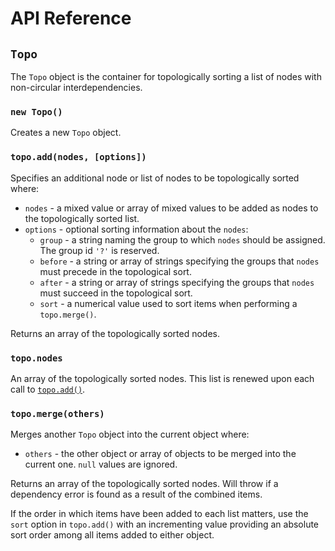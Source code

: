 # API Reference

## `Topo`
The `Topo` object is the container for topologically sorting a list of nodes with non-circular interdependencies.

### `new Topo()`
Creates a new `Topo` object.

### `topo.add(nodes, [options])`
Specifies an additional node or list of nodes to be topologically sorted where:
  - `nodes` - a mixed value or array of mixed values to be added as nodes to the topologically sorted list.
  - `options` - optional sorting information about the `nodes`:
    - `group` - a string naming the group to which `nodes` should be assigned.  The group id `'?'` is reserved.
    - `before` - a string or array of strings specifying the groups that `nodes` must precede in the topological sort.
    - `after` - a string or array of strings specifying the groups that `nodes` must succeed in the topological sort.
    - `sort` - a numerical value used to sort items when performing a `topo.merge()`.

Returns an array of the topologically sorted nodes.

### `topo.nodes`
An array of the topologically sorted nodes.  This list is renewed upon each call to [`topo.add()`](#topoaddnodes-options).

### `topo.merge(others)`
Merges another `Topo` object into the current object where:
- `others` - the other object or array of objects to be merged into the current one. `null`
  values are ignored.

Returns an array of the topologically sorted nodes. Will throw if a dependency error is found as a result of the
combined items.

If the order in which items have been added to each list matters, use the `sort` option in `topo.add()` with an incrementing
value providing an absolute sort order among all items added to either object.